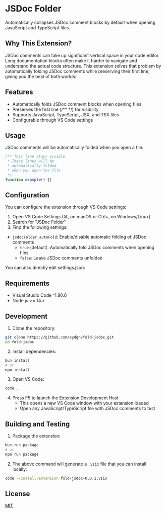 # JSDoc Folder

Automatically collapses JSDoc comment blocks by default when opening JavaScript and TypeScript files.

## Why This Extension?

JSDoc comments can take up significant vertical space in your code editor. Long documentation blocks often make it harder to navigate and understand the actual code structure. This extension solves that problem by automatically folding JSDoc comments while preserving their first line, giving you the best of both worlds:

## Features

- Automatically folds JSDoc comment blocks when opening files
- Preserves the first line (/** */) for visibility
- Supports JavaScript, TypeScript, JSX, and TSX files
- Configurable through VS Code settings

## Usage

JSDoc comments will be automatically folded when you open a file:

```javascript
/** This line stays visible
 * These lines will be
 * automatically folded
 * when you open the file
 */
function example() {}
```

## Configuration

You can configure the extension through VS Code settings:

1. Open VS Code Settings (⌘, on macOS or Ctrl+, on Windows/Linux)
2. Search for "JSDoc Folder"
3. Find the following settings:

* `jsdocFolder.autoFold`: Enable/disable automatic folding of JSDoc comments
  * `true` (default): Automatically fold JSDoc comments when opening files
  * `false`: Leave JSDoc comments unfolded

You can also directly edit settings.json:

## Requirements

- Visual Studio Code ^1.80.0
- Node.js >= 14.x

## Development

1. Clone the repository:
```bash
git clone https://github.com/aydgn/fold-jsdoc.git
cd fold-jsdoc
```

2. Install dependencies:
```bash
bun install
# or
npm install
```

3. Open VS Code:
```bash
code .
```

4. Press F5 to launch the Extension Development Host
   - This opens a new VS Code window with your extension loaded
   - Open any JavaScript/TypeScript file with JSDoc comments to test

## Building and Testing

1. Package the extension:
```bash
bun run package
# or
npm run package
```

2. The above command will generate a `.vsix` file that you can install locally:
```bash
code --install-extension fold-jsdoc-0.0.1.vsix
```

## License

[MIT](LICENSE)